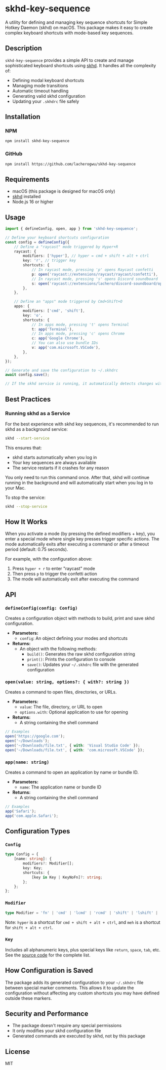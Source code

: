 # skhd-key-sequence

A utility for defining and managing key sequence shortcuts for Simple Hotkey Daemon (skhd) on macOS. This package makes it easy to create complex keyboard shortcuts with mode-based key sequences.

## Description

`skhd-key-sequence` provides a simple API to create and manage sophisticated keyboard shortcuts using [skhd](https://github.com/koekeishiya/skhd). It handles all the complexity of:

- Defining modal keyboard shortcuts
- Managing mode transitions
- Automatic timeout handling
- Generating valid skhd configuration
- Updating your `.skhdrc` file safely

## Installation

### NPM

```bash
npm install skhd-key-sequence
```

### GitHub

```bash
npm install https://github.com/lacherogwu/skhd-key-sequence
```

## Requirements

- macOS (this package is designed for macOS only)
- [skhd](https://github.com/koekeishiya/skhd) installed
- Node.js 16 or higher

## Usage

```typescript
import { defineConfig, open, app } from 'skhd-key-sequence';

// Define your keyboard shortcuts configuration
const config = defineConfig({
	// Define a "raycast" mode triggered by Hyper+R
	raycast: {
		modifiers: ['hyper'], // hyper = cmd + shift + alt + ctrl
		key: 'r', // trigger key
		shortcuts: {
			// In raycast mode, pressing 'p' opens Raycast confetti
			p: open('raycast://extensions/raycast/raycast/confetti'),
			// In raycast mode, pressing 's' opens Discord soundboard
			s: open('raycast://extensions/lachero/discord-soundboard/open-soundboard'),
		},
	},

	// Define an "apps" mode triggered by Cmd+Shift+O
	apps: {
		modifiers: ['cmd', 'shift'],
		key: 'o',
		shortcuts: {
			// In apps mode, pressing 't' opens Terminal
			t: app('Terminal'),
			// In apps mode, pressing 'c' opens Chrome
			c: app('Google Chrome'),
			// You can also use bundle IDs
			v: app('com.microsoft.VSCode'),
		},
	},
});

// Generate and save the configuration to ~/.skhdrc
await config.save();

// If the skhd service is running, it automatically detects changes without needing a service restart!
```

## Best Practices

### Running skhd as a Service

For the best experience with skhd key sequences, it's recommended to run skhd as a background service:

```bash
skhd --start-service
```

This ensures that:

- skhd starts automatically when you log in
- Your key sequences are always available
- The service restarts if it crashes for any reason

You only need to run this command once. After that, skhd will continue running in the background and will automatically start when you log in to your Mac.

To stop the service:

```bash
skhd --stop-service
```

## How It Works

When you activate a mode (by pressing the defined modifiers + key), you enter a special mode where single key presses trigger specific actions. The mode automatically exits after executing a command or after a timeout period (default: 0.75 seconds).

For example, with the configuration above:

1. Press `hyper + r` to enter "raycast" mode
2. Then press `p` to trigger the confetti action
3. The mode will automatically exit after executing the command

## API

### `defineConfig(config: Config)`

Creates a configuration object with methods to build, print and save skhd configuration.

- **Parameters:**
  - `config`: An object defining your modes and shortcuts
- **Returns:**
  - An object with the following methods:
    - `build()`: Generates the raw skhd configuration string
    - `print()`: Prints the configuration to console
    - `save()`: Updates your `~/.skhdrc` file with the generated configuration

### `open(value: string, options?: { with?: string })`

Creates a command to open files, directories, or URLs.

- **Parameters:**
  - `value`: The file, directory, or URL to open
  - `options.with`: Optional application to use for opening
- **Returns:**
  - A string containing the shell command

```typescript
// Examples
open('https://google.com');
open('~/Downloads');
open('~/Downloads/file.txt', { with: 'Visual Studio Code' });
open('~/Downloads/file.txt', { with: 'com.microsoft.VSCode' });
```

### `app(name: string)`

Creates a command to open an application by name or bundle ID.

- **Parameters:**
  - `name`: The application name or bundle ID
- **Returns:**
  - A string containing the shell command

```typescript
// Examples
app('Safari');
app('com.apple.Safari');
```

## Configuration Types

### `Config`

```typescript
type Config = {
	[name: string]: {
		modifiers?: Modifier[];
		key: Key;
		shortcuts: {
			[key in Key | KeyNoFn]?: string;
		};
	};
};
```

### `Modifier`

```typescript
type Modifier = 'fn' | 'cmd' | 'lcmd' | 'rcmd' | 'shift' | 'lshift' | 'rshift' | 'alt' | 'lalt' | 'ralt' | 'ctrl' | 'lctrl' | 'rctrl' | 'hyper' | 'meh';
```

Note: `hyper` is a shortcut for `cmd + shift + alt + ctrl`, and `meh` is a shortcut for `shift + alt + ctrl`.

### `Key`

Includes all alphanumeric keys, plus special keys like `return`, `space`, `tab`, etc.
See the [source code](https://github.com/lacherogwu/skhd-key-sequence/blob/main/src/types.ts) for the complete list.

## How Configuration is Saved

The package adds its generated configuration to your `~/.skhdrc` file between special marker comments. This allows it to update the configuration without affecting any custom shortcuts you may have defined outside these markers.

## Security and Performance

- The package doesn't require any special permissions
- It only modifies your skhd configuration file
- Generated commands are executed by skhd, not by this package

## License

MIT

